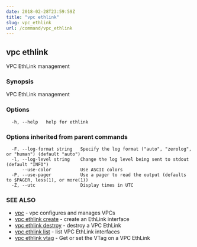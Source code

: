 ```yaml
---
date: 2018-02-28T23:59:59Z
title: "vpc ethlink"
slug: vpc_ethlink
url: /command/vpc_ethlink
---
```

## vpc ethlink

VPC EthLink management

### Synopsis


VPC EthLink management

### Options

```
  -h, --help   help for ethlink
```

### Options inherited from parent commands

```
  -F, --log-format string   Specify the log format ("auto", "zerolog", or "human") (default "auto")
  -l, --log-level string    Change the log level being sent to stdout (default "INFO")
      --use-color           Use ASCII colors
  -P, --use-pager           Use a pager to read the output (defaults to $PAGER, less(1), or more(1))
  -Z, --utc                 Display times in UTC
```

### SEE ALSO
* [vpc](/command/vpc)	 - vpc configures and manages VPCs
* [vpc ethlink create](/command/vpc_ethlink_create)	 - create an EthLink interface
* [vpc ethlink destroy](/command/vpc_ethlink_destroy)	 - destroy a VPC EthLink
* [vpc ethlink list](/command/vpc_ethlink_list)	 - list VPC EthLink interfaces
* [vpc ethlink vtag](/command/vpc_ethlink_vtag)	 - Get or set the VTag on a VPC EthLink

